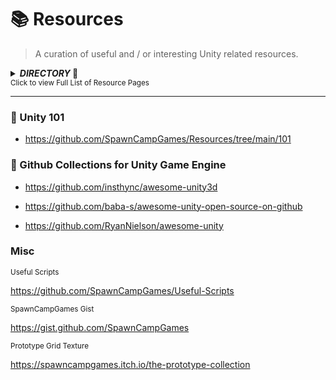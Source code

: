 # 📚 Resources
> A curation of useful and / or interesting Unity related resources.

<details>
<summary><b><i>DIRECTORY</i> 📁</b></summary>
  
- Resources / [101](https://github.com/SpawnCampGames/Resources/tree/main/101) - 101 Home Page
- Resources / [2D](https://github.com/SpawnCampGames/Resources/tree/main/2D) - Unity Resources for 2D Development
- Resources / [3D](https://github.com/SpawnCampGames/Resources/tree/main/3D) - Unity Resources for 3D Development
- Resources / [AI](https://github.com/SpawnCampGames/Resources/tree/main/AI) - Movement, Pathfinding, and Interaction AI Resources
- Resources / [Analysis and Breakdowns](https://github.com/SpawnCampGames/Resources/tree/main/Analysis%20and%20Breakdowns) - Unity Asset Breakdowns and Explained Concepts
- Resources / [Camera](https://github.com/SpawnCampGames/Resources/tree/main/Camera) - Camera Scripts and Systems
- Resources / [Controllers](https://github.com/SpawnCampGames/Resources/tree/main/Controllers) - Player and Vehicle Controller Resources
- Resources / [Editor](https://github.com/SpawnCampGames/Resources/tree/main/Editor) - Editor-related Coding and Assets
- Resources / [GameAssets](https://github.com/SpawnCampGames/Resources/tree/main/GameAssets) - Sources for Finding Game Assets
- Resources / [Math and Misc](https://github.com/SpawnCampGames/Resources/tree/main/Math%20and%20Misc) - Basic Math and Miscellaneous Game Development Sources and Systems
- Resources / [Physics](https://github.com/SpawnCampGames/Resources/tree/main/Physics) - Physics-related Unity Resources
- Resources / [Procedural](https://github.com/SpawnCampGames/Resources/tree/main/Procedural) - Procedural Generation Resources, including Level Generation
- Resources / [Shaders](https://github.com/SpawnCampGames/Resources/tree/main/Shaders) - Shader Scripts and Screen Effects
- Resources / [Tools](https://github.com/SpawnCampGames/Resources/tree/main/Tools) - Commonly Used Tools for Game Development and Content Creation
- Resources / [Visual Effects](https://github.com/SpawnCampGames/Resources/tree/main/Visual%20Effects) - Special Effects used in Game Development, including Shuriken or VFX Graph Particle Effects

</details>
<sup>Click to view Full List of Resource Pages</sup>

---

### 📙 Unity 101
- https://github.com/SpawnCampGames/Resources/tree/main/101

### 🔗 Github Collections for Unity Game Engine
- https://github.com/insthync/awesome-unity3d

- https://github.com/baba-s/awesome-unity-open-source-on-github

- https://github.com/RyanNielson/awesome-unity

### Misc
<sub>
Useful Scripts</sub>

https://github.com/SpawnCampGames/Useful-Scripts

<sub>
SpawnCampGames Gist</sub>

https://gist.github.com/SpawnCampGames

<sub>
Prototype Grid Texture</sub>

https://spawncampgames.itch.io/the-prototype-collection
